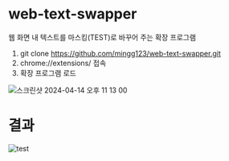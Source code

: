 # web-text-swapper
웹 화면 내 텍스트를 마스킹(TEST)로 바꾸어 주는 확장 프로그램


1. git clone https://github.com/mingg123/web-text-swapper.git
2. chrome://extensions/ 접속 
3. 확장 프로그램 로드 

![스크린샷 2024-04-14 오후 11 13 00](https://github.com/mingg123/web-text-swapper/assets/52990629/c13cb209-a51a-456e-9e9a-be75bdbd1d6c)



# 결과
![test](https://github.com/mingg123/web-text-swapper/assets/52990629/dd65b051-e1b8-4010-a743-995ed6decf70)



